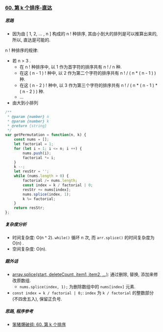 ### [60. 第 k 个排序-直达](https://leetcode-cn.com/problemset/all/)

##### 思路

* 因为由 [ 1, 2, ... , n ] 构成的 n ! 种排序, 其由小到大的排列是可以推算出来的, 所以, 直达是可能的. 



n ! 种排序的规律:

* 若 n > 3 . 
    * 在 n ! 种排序中, 以 1 作为首字符的排序共有 n ! / n 种. 
    * 在这 ( n - 1 ) ! 种中, 以 2 作为第二个字符的排序共有 n ! / ( n * ( n - 1 ) ) 种. 
    * 在这 ( n - 2 ) ! 种中, 以 3 作为第三个字符的排序共有 n ! / ( n * ( n - 1 ) * ( n - 2 ) ) 种. 
    * ...
* 由大到小排列



```javascript
/**
 * @param {number} n
 * @param {number} k
 * @return {string}
 */
var getPermutation = function(n, k) {
    const nums = [];
    let factorial = 1;
    for (let i = 1; i <= n; i ++) {
        nums.push(i);
        factorial *= i;
    }
    k --;
    let resStr = '';
    while (nums.length > 0) {
        factorial /= nums.length;
        const index = k / factorial | 0;
        resStr += nums[index];
        nums.splice(index, 1);
        k %= factorial;
    }
    return resStr;
};
```



##### 复杂度分析

* 时间复杂度: O(n ^ 2). `while()` 循环 n 次, 而 `arr.splice()` 的时间复杂度为 O(n) .
* 空间复杂度: O(n). 



##### 题外话

* [array.splice(start, deleteCount, item1, item2, ...)](https://developer.mozilla.org/zh-CN/docs/Web/JavaScript/Reference/Global_Objects/Array/splice): 通过删除, 替换, 添加来修改原数组.
    * `nums.splice(index, 1);` 为删除数组中的 `nums[index]` 元素.
* `const index = k / factorial | 0;`: `index` 为 `k / factorial` 的整数部分(不四舍五入), 保留正负号.



##### 思路, 程序参考

* [笨猪爆破组: 60. 第 k 个排序](https://leetcode-cn.com/problems/permutation-sequence/solution/shou-hua-tu-jie-jing-dian-de-dfshui-su-shu-xue-gui/)

